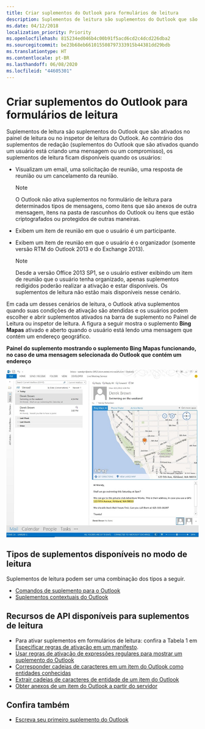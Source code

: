 ```yaml
---
title: Criar suplementos do Outlook para formulários de leitura
description: Suplementos de leitura são suplementos do Outlook que são ativados no painel de leitura ou no inspetor de leitura do Outlook.
ms.date: 04/12/2018
localization_priority: Priority
ms.openlocfilehash: 815234ed046b4c00b91f5acd6cd2c4dcd226dba2
ms.sourcegitcommit: be23b68eb661015508797333915b44381dd29bdb
ms.translationtype: HT
ms.contentlocale: pt-BR
ms.lasthandoff: 06/08/2020
ms.locfileid: "44605301"
---
```

# <a name="create-outlook-add-ins-for-read-forms"></a>Criar suplementos do Outlook para formulários de leitura

Suplementos de leitura são suplementos do Outlook que são ativados no painel de leitura ou no inspetor de leitura do Outlook. Ao contrário dos suplementos de redação (suplementos do Outlook que são ativados quando um usuário está criando uma mensagem ou um compromisso), os suplementos de leitura ficam disponíveis quando os usuários: 

- Visualizam um email, uma solicitação de reunião, uma resposta de reunião ou um cancelamento da reunião.

   > [!NOTE]
   > O Outlook não ativa suplementos no formulário de leitura para determinados tipos de mensagens, como itens que são anexos de outra mensagem, itens na pasta de rascunhos do Outlook ou itens que estão criptografados ou protegidos de outras maneiras.
    
- Exibem um item de reunião em que o usuário é um participante.
    
- Exibem um item de reunião em que o usuário é o organizador (somente versão RTM do Outlook 2013 e do Exchange 2013).
    
   > [!NOTE]
   > Desde a versão Office 2013 SP1, se o usuário estiver exibindo um item de reunião que o usuário tenha organizado, apenas suplementos redigidos poderão realizar a ativação e estar disponíveis. Os suplementos de leitura não estão mais disponíveis nesse cenário.


Em cada um desses cenários de leitura, o Outlook ativa suplementos quando suas condições de ativação são atendidas e os usuários podem escolher e abrir suplementos ativados na barra de suplemento no Painel de Leitura ou inspetor de leitura. A figura a seguir mostra o suplemento **Bing Mapas** ativado e aberto quando o usuário está lendo uma mensagem que contém um endereço geográfico.


**Painel do suplemento mostrando o suplemento Bing Mapas funcionando, no caso de uma mensagem selecionada do Outlook que contém um endereço**

![Bing Map mail app in Outlook](../images/bing-maps-add-in.jpg)


## <a name="types-of-add-ins-available-in-read-mode"></a>Tipos de suplementos disponíveis no modo de leitura

Suplementos de leitura podem ser uma combinação dos tipos a seguir.

- [Comandos de suplemento para o Outlook](add-in-commands-for-outlook.md)   
- [Suplementos contextuais do Outlook](contextual-outlook-add-ins.md)
    

## <a name="api-features-available-to-read-add-ins"></a>Recursos de API disponíveis para suplementos de leitura

- Para ativar suplementos em formulários de leitura: confira a Tabela 1 em [Especificar regras de ativação em um manifesto](activation-rules.md#specify-activation-rules-in-a-manifest).    
- [Usar regras de ativação de expressões regulares para mostrar um suplemento do Outlook](use-regular-expressions-to-show-an-outlook-add-in.md)    
- [Corresponder cadeias de caracteres em um item do Outlook como entidades conhecidas](match-strings-in-an-item-as-well-known-entities.md)    
- [Extrair cadeias de caracteres de entidade de um item do Outlook](extract-entity-strings-from-an-item.md)   
- [Obter anexos de um item do Outlook a partir do servidor](get-attachments-of-an-outlook-item.md)
    

## <a name="see-also"></a>Confira também

- [Escreva seu primeiro suplemento do Outlook](../quickstarts/outlook-quickstart.md)
